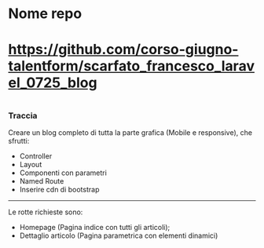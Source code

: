 # ############################################################################
# Nome repo
# https://github.com/corso-giugno-talentform/scarfato_francesco_laravel_0725_blog
# ############################################################################


### Traccia
Creare un blog completo di tutta la parte grafica (Mobile e responsive), che sfrutti:
- Controller
- Layout
- Componenti con parametri
- Named Route
- Inserire cdn di bootstrap


---
Le rotte richieste sono:
- Homepage (Pagina indice con tutti gli articoli);
- Dettaglio articolo (Pagina parametrica con elementi dinamici)

